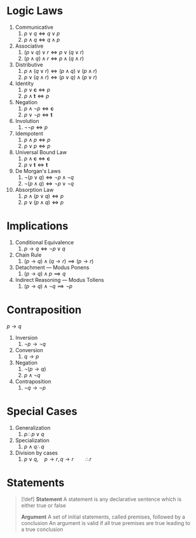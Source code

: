 # Logic Laws

1. Communicative
	1. $p\lor q\iff q\lor p$
	2. $p\land q\iff q\land p$
2. Associative
	1. $(p\lor q)\lor r\iff p\lor (q\lor r)$
	2. $(p\land q)\land r\iff p\land (q\land r)$
3. Distributive
	1. $p\land(q\lor r)\iff(p\land q)\lor(p\land r)$
	2. $p\lor(q\land r)\iff(p\lor q)\land(p\lor r)$
4. Identity
	1. $p\lor\mathbf c\iff p$
	2. $p\land\mathbf t\iff p$
5. Negation
	1. $p\land\lnot p\iff\mathbf c$
	2. $p\lor\lnot p\iff\mathbf t$
6. Involution
	1. $\lnot\lnot p\iff p$
7. Idempotent
	1. $p\land p\iff p$
	2. $p\lor p\iff p$
8. Universal Bound Law
	1. $p\land\mathbf c\iff \mathbf c$
	2. $p\lor\mathbf t\iff \mathbf t$
9. De Morgan's Laws
	1. $\lnot(p\lor q)\iff\lnot p\land\lnot q$
	2. $\lnot(p\land q)\iff\lnot p\lor\lnot q$
10. Absorption Law
	1. $p\land(p\lor q)\iff p$
	2. $p\lor(p\land q)\iff p$

# Implications

1. Conditional Equivalence
	1. $p\to q\iff\lnot p\lor q$
2. Chain Rule
	1. $(p\to q)\land(q\to r)\implies(p\to r)$
3. Detachment — Modus Ponens
	1. $(p\to q)\land p\implies q$
4. Indirect Reasoning — Modus Tollens
	1. $(p\to q)\land\lnot q\implies \lnot p$

# Contraposition

$p\to q$

1. Inversion
	1. $\lnot p\to\lnot q$
2. Conversion
	1. $q\to p$
3. Negation
	1. $\lnot(p\to q)$
	2. $p\land\lnot q$
4. Contraposition
	1. $\lnot q\to\lnot p$

# Special Cases

1. Generalization
	1. $p\therefore p\lor q$
2. Specialization
	1. $p\land q\therefore q$
3. Division by cases
	1. $p\lor q,\quad p\to r,q\to r\qquad\therefore r$

# Statements


> [!def]
> **Statement**
> A statement is any declarative sentence which is either true or false
> 
> **Argument**
> A set of initial statements, called premises, followed by a conclusion
> An argument is valid if all true premises are true leading to a true conclusion 

